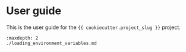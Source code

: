 # User guide

This is the user guide for the `{{ cookiecutter.project_slug }}` project.

```{toctree}
:maxdepth: 2
./loading_environment_variables.md
```

